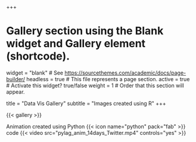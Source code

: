 +++
# Gallery section using the Blank widget and Gallery element (shortcode).
widget = "blank"  # See https://sourcethemes.com/academic/docs/page-builder/
headless = true  # This file represents a page section.
active = true  # Activate this widget? true/false
weight = 1  # Order that this section will appear.

title = "Data Vis Gallery"
subtitle = "Images created using R"
+++

{{< gallery >}}

Animation created using Python {{< icon name="python" pack="fab" >}} code
{{< video src="pylag_anim_14days_Twitter.mp4" controls="yes" >}}